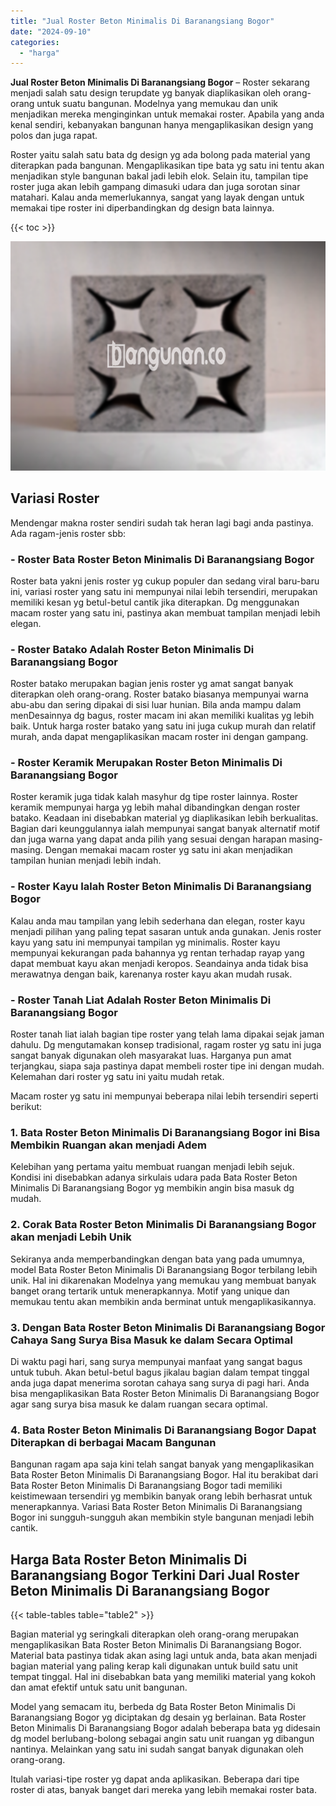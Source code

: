 ```yaml
---
title: "Jual Roster Beton Minimalis Di Baranangsiang Bogor"
date: "2024-09-10"
categories: 
  - "harga"
---
```


**Jual Roster Beton Minimalis Di Baranangsiang Bogor** – Roster sekarang menjadi salah satu design terupdate yg banyak diaplikasikan oleh orang-orang untuk suatu bangunan. Modelnya yang memukau dan unik menjadikan mereka menginginkan untuk memakai roster. Apabila yang anda kenal sendiri, kebanyakan bangunan hanya mengaplikasikan design yang polos dan juga rapat.

Roster yaitu salah satu bata dg design yg ada bolong pada material yang diterapkan pada bangunan. Mengaplikasikan tipe bata yg satu ini tentu akan menjadikan style bangunan bakal jadi lebih elok. Selain itu, tampilan tipe roster juga akan lebih gampang dimasuki udara dan juga sorotan sinar matahari. Kalau anda memerlukannya, sangat yang layak dengan untuk memakai tipe roster ini diperbandingkan dg design bata lainnya.

{{< toc >}}

![Jual Roster Beton Minimalis Di Baranangsiang Bogor](/images/bata-roster-minimalis-22.png)

## Variasi Roster

Mendengar makna roster sendiri sudah tak heran lagi bagi anda pastinya. Ada ragam-jenis roster sbb:

### \- Roster Bata Roster Beton Minimalis Di Baranangsiang Bogor

Roster bata yakni jenis roster yg cukup populer dan sedang viral baru-baru ini, variasi roster yang satu ini mempunyai nilai lebih tersendiri, merupakan memiliki kesan yg betul-betul cantik jika diterapkan. Dg menggunakan macam roster yang satu ini, pastinya akan membuat tampilan menjadi lebih elegan.

### \- Roster Batako Adalah Roster Beton Minimalis Di Baranangsiang Bogor

Roster batako merupakan bagian jenis roster yg amat sangat banyak diterapkan oleh orang-orang. Roster batako biasanya mempunyai warna abu-abu dan sering dipakai di sisi luar hunian. Bila anda mampu dalam menDesainnya dg bagus, roster macam ini akan memiliki kualitas yg lebih baik. Untuk harga roster batako yang satu ini juga cukup murah dan relatif murah, anda dapat mengaplikasikan macam roster ini dengan gampang.

### \- Roster Keramik Merupakan Roster Beton Minimalis Di Baranangsiang Bogor

Roster keramik juga tidak kalah masyhur dg tipe roster lainnya. Roster keramik mempunyai harga yg lebih mahal dibandingkan dengan roster batako. Keadaan ini disebabkan material yg diaplikasikan lebih berkualitas. Bagian dari keunggulannya ialah mempunyai sangat banyak alternatif motif dan juga warna yang dapat anda pilih yang sesuai dengan harapan masing-masing. Dengan memakai macam roster yg satu ini akan menjadikan tampilan hunian menjadi lebih indah.

### \- Roster Kayu Ialah Roster Beton Minimalis Di Baranangsiang Bogor

Kalau anda mau tampilan yang lebih sederhana dan elegan, roster kayu menjadi pilihan yang paling tepat sasaran untuk anda gunakan. Jenis roster kayu yang satu ini mempunyai tampilan yg minimalis. Roster kayu mempunyai kekurangan pada bahannya yg rentan terhadap rayap yang dapat membuat kayu akan menjadi keropos. Seandainya anda tidak bisa merawatnya dengan baik, karenanya roster kayu akan mudah rusak.

### \- Roster Tanah Liat Adalah Roster Beton Minimalis Di Baranangsiang Bogor

Roster tanah liat ialah bagian tipe roster yang telah lama dipakai sejak jaman dahulu. Dg mengutamakan konsep tradisional, ragam roster yg satu ini juga sangat banyak digunakan oleh masyarakat luas. Harganya pun amat terjangkau, siapa saja pastinya dapat membeli roster tipe ini dengan mudah. Kelemahan dari roster yg satu ini yaitu mudah retak.

Macam roster yg satu ini mempunyai beberapa nilai lebih tersendiri seperti berikut:

### 1\. Bata Roster Beton Minimalis Di Baranangsiang Bogor ini Bisa Membikin Ruangan akan menjadi Adem

Kelebihan yang pertama yaitu membuat ruangan menjadi lebih sejuk. Kondisi ini disebabkan adanya sirkulais udara pada Bata Roster Beton Minimalis Di Baranangsiang Bogor yg membikin angin bisa masuk dg mudah.

### 2\. Corak Bata Roster Beton Minimalis Di Baranangsiang Bogor akan menjadi Lebih Unik

Sekiranya anda memperbandingkan dengan bata yang pada umumnya, model Bata Roster Beton Minimalis Di Baranangsiang Bogor terbilang lebih unik. Hal ini dikarenakan Modelnya yang memukau yang membuat banyak banget orang tertarik untuk menerapkannya. Motif yang unique dan memukau tentu akan membikin anda berminat untuk mengaplikasikannya.

### 3\. Dengan Bata Roster Beton Minimalis Di Baranangsiang Bogor Cahaya Sang Surya Bisa Masuk ke dalam Secara Optimal

Di waktu pagi hari, sang surya mempunyai manfaat yang sangat bagus untuk tubuh. Akan betul-betul bagus jikalau bagian dalam tempat tinggal anda juga dapat menerima sorotan cahaya sang surya di pagi hari. Anda bisa mengaplikasikan Bata Roster Beton Minimalis Di Baranangsiang Bogor agar sang surya bisa masuk ke dalam ruangan secara optimal.

### 4\. Bata Roster Beton Minimalis Di Baranangsiang Bogor Dapat Diterapkan di berbagai Macam Bangunan

Bangunan ragam apa saja kini telah sangat banyak yang mengaplikasikan Bata Roster Beton Minimalis Di Baranangsiang Bogor. Hal itu berakibat dari Bata Roster Beton Minimalis Di Baranangsiang Bogor tadi memiliki keistimewaan tersendiri yg membikin banyak orang lebih berhasrat untuk menerapkannya. Variasi Bata Roster Beton Minimalis Di Baranangsiang Bogor ini sungguh-sungguh akan membikin style bangunan menjadi lebih cantik.

## Harga Bata Roster Beton Minimalis Di Baranangsiang Bogor Terkini Dari Jual Roster Beton Minimalis Di Baranangsiang Bogor

{{< table-tables table="table2" >}}

Bagian material yg seringkali diterapkan oleh orang-orang merupakan mengaplikasikan Bata Roster Beton Minimalis Di Baranangsiang Bogor. Material bata pastinya tidak akan asing lagi untuk anda, bata akan menjadi bagian material yang paling kerap kali digunakan untuk build satu unit tempat tinggal. Hal ini disebabkan bata yang memiliki material yang kokoh dan amat efektif untuk satu unit bangunan.

Model yang semacam itu, berbeda dg Bata Roster Beton Minimalis Di Baranangsiang Bogor yg diciptakan dg desain yg berlainan. Bata Roster Beton Minimalis Di Baranangsiang Bogor adalah beberapa bata yg didesain dg model berlubang-bolong sebagai angin satu unit ruangan yg dibangun nantinya. Melainkan yang satu ini sudah sangat banyak digunakan oleh orang-orang.

Itulah variasi-tipe roster yg dapat anda aplikasikan. Beberapa dari tipe roster di atas, banyak banget dari mereka yang lebih memakai roster bata.
